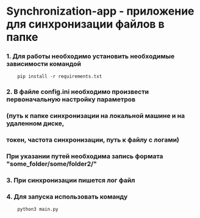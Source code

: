# Synchronization-app - приложение для синхронизации файлов в папке


### 1. Для работы необходимо установить необходимые зависимости командой 
        pip install -r requirements.txt
### 2. В файле config.ini необходимо произвести первоначальную настройку параметров
### (путь к папке синхронизации на локальной машине и на удаленном диске, 
### токен, частота синхронизации, путь к файлу с логами) 
### При указании путей необходима запись формата "some_folder/some/folder2/" 
### 3. При синхронизации пишется лог файл
### 4. Для запуска использовать команду 
        python3 main.py


